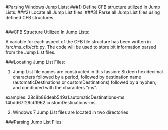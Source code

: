 #Parsing Windows Jump Lists:
###1) Define CFB structure utilized in Jump Lists.
###2) Locate all Jump List files.
###3) Parse all Jump List files using defined CFB structures.
##


###CFB Structure Utilized In Jump Lists:

A variable for each aspect of the CFB file structure has been written in /src/ms_cfb/cfb.py. The code will be used to store bit information parsed from the Jump List files.




###Locating Jump List Files:

1. Jump List file names are constructed in this fassion: Sixteen hexidecimal characters followed by a period, followed by destination name (automaticDestinations or customDestinations) followed by a hyphen, and condluded with the characters "ms".

examples:  	28c8b86deab549a1.automaticDestinations-ms 
		14bdd67f29cb1962.customDestinations-ms

2. Windows 7 Jump List files are located in two directories 





###Parsing Jump List Files:


